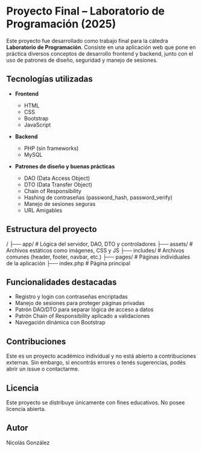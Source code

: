# Proyecto Final – Laboratorio de Programación (2025)

Este proyecto fue desarrollado como trabajo final para la cátedra **Laboratorio de Programación**. Consiste en una aplicación web que pone en práctica diversos conceptos de desarrollo frontend y backend, 
junto con el uso de patrones de diseño, seguridad y manejo de sesiones.

## **Tecnologías utilizadas**

- **Frontend**
  - HTML
  - CSS
  - Bootstrap
  - JavaScript

- **Backend**
  - PHP (sin frameworks)
  - MySQL

- **Patrones de diseño y buenas prácticas**
  - DAO (Data Access Object)
  - DTO (Data Transfer Object)
  - Chain of Responsibility
  - Hashing de contraseñas (password_hash, password_verify)
  - Manejo de sesiones seguras
  - URL Amigables

## **Estructura del proyecto**

/
├── app/ # Lógica del servidor, DAO, DTO y controladores
├── assets/ # Archivos estáticos como imágenes, CSS y JS
├── includes/ # Archivos comunes (header, footer, navbar, etc.)
├── pages/ # Páginas individuales de la aplicación
├── index.php # Página principal


## **Funcionalidades destacadas**
- Registro y login con contraseñas encriptadas
- Manejo de sesiones para proteger páginas privadas
- Patrón DAO/DTO para separar lógica de acceso a datos
- Patrón Chain of Responsibility aplicado a validaciones
- Navegación dinámica con Bootstrap

## **Contribuciones**
Este es un proyecto académico individual y no está abierto a contribuciones externas. Sin embargo, si encontrás errores o tenés sugerencias, podés abrir un issue o contactarme.

## **Licencia**
Este proyecto se distribuye únicamente con fines educativos. No posee licencia abierta.

## **Autor**
Nicolás González

